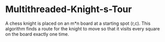 # Multithreaded-Knight-s-Tour
A chess knight is placed on an m*n board at a starting spot (r,c). This algorithm finds a route for the knight to move so that it visits every square on the board exactly one time.
